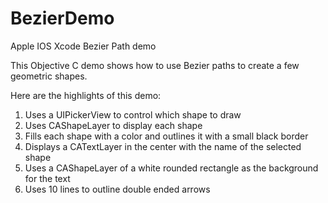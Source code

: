 # BezierDemo
Apple IOS Xcode Bezier Path demo

This Objective C demo shows how to use Bezier paths to create a few geometric shapes.

Here are the highlights of this demo:

1) Uses a UIPickerView to control which shape to draw
2) Uses CAShapeLayer to display each shape
3) Fills each shape with a color and outlines it with a small black border
4) Displays a CATextLayer in the center with the name of the selected shape
5) Uses a CAShapeLayer of a white rounded rectangle as the background for the text
6) Uses 10 lines to outline double ended arrows

